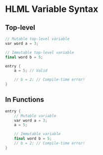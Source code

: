 # HLML Variable Syntax

## Top-level
```rust
// Mutable top-level variable
var word a = 3;

// Immutable top-level variable
final word b = 5;

entry {
    a = 5; // Valid

    // b = 2; // Compile-time error!
}
```

## In Functions
```rust
entry {
    // Mutable variable
    var word a = 3;
    a = 5;

    // Immutable variable
    final word b = 5;
    // b = 2; // Compile-time error!
}
```
